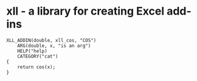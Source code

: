 # xll - a library for creating Excel add-ins

```
XLL_ADDIN(double, xll_cos, "COS")
	ARG(double, x, "is an arg")
	HELP("help)
	CATEGORY("cat")
{
	return cos(x);
}
```